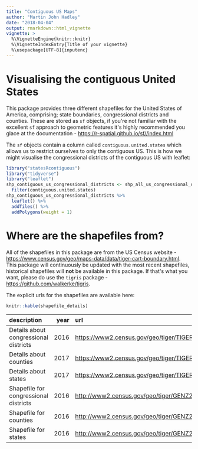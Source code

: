 ```yaml
---
title: "Contiguous US Maps"
author: "Martin John Hadley"
date: "2018-04-04"
output: rmarkdown::html_vignette
vignette: >
  %\VignetteEngine{knitr::knitr}
  %\VignetteIndexEntry{Title of your vignette}
  %\usepackage[UTF-8]{inputenc}
---
```




# Visualising the contiguous United States

This package provides three different shapefiles for the United States of America, comprising; state boundaries, congressional districts and counties. These are stored as `sf` objects, if you're not familiar with the excellent `sf` approach to geometric features it's highly recommended you glace at the documentation - https://r-spatial.github.io/sf//index.html

The `sf` objects contain a column called `contiguous.united.states` which allows us to restrict ourselves to only the contiguous US. This is how we might visualise the congressional districts of the contiguous US with leaflet:


```r
library("statesRcontiguous")
library("tidyverse")
library("leaflet")
shp_contiguous_us_congressional_districts <- shp_all_us_congressional_districts %>%
  filter(contiguous.united.states)
shp_contiguous_us_congressional_districts %>%
  leaflet() %>%
  addTiles() %>%
  addPolygons(weight = 1)
```

# Where are the shapefiles from?

All of the shapefiles in this package are from the US Census website - https://www.census.gov/geo/maps-data/data/tiger-cart-boundary.html. This package will continuously be updated with the most recent shapefiles, historical shapefiles will **not** be available in this package. If that's what you want, please do use the `tigris` package - https://github.com/walkerke/tigris.

The explicit urls for the shapefiles are available here:


```r
knitr::kable(shapefile_details)
```



|description                           | year|url                                                                      |
|:-------------------------------------|----:|:------------------------------------------------------------------------|
|Details about congressional districts | 2016|https://www2.census.gov/geo/tiger/TIGER2016/CD/tl_2016_us_cd115.zip      |
|Details about counties                | 2017|https://www2.census.gov/geo/tiger/TIGER2017/COUNTY/tl_2017_us_county.zip |
|Details about states                  | 2017|https://www2.census.gov/geo/tiger/TIGER2017/STATE/tl_2017_us_state.zip   |
|Shapefile for congressional districts | 2016|http://www2.census.gov/geo/tiger/GENZ2016/shp/cb_2016_us_cd115_20m.zip   |
|Shapefile for counties                | 2016|http://www2.census.gov/geo/tiger/GENZ2016/shp/cb_2016_us_county_20m.zip  |
|Shapefile for states                  | 2016|http://www2.census.gov/geo/tiger/GENZ2016/shp/cb_2016_us_state_20m.zip   |


